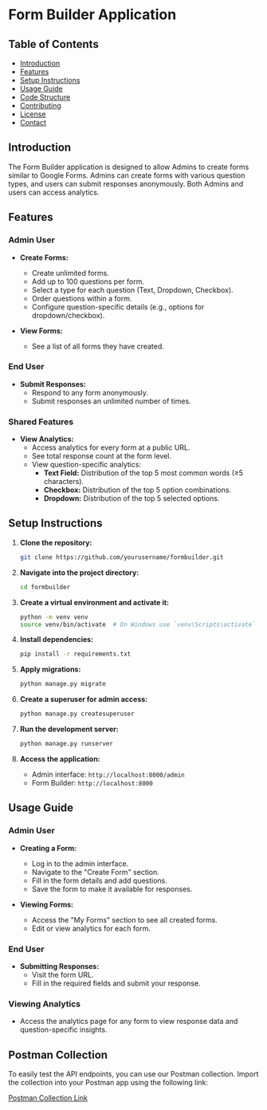 # Form Builder Application

## Table of Contents
- [Introduction](#introduction)
- [Features](#features)
- [Setup Instructions](#setup-instructions)
- [Usage Guide](#usage-guide)
- [Code Structure](#code-structure)
- [Contributing](#contributing)
- [License](#license)
- [Contact](#contact)

## Introduction
The Form Builder application is designed to allow Admins to create forms similar to Google Forms. Admins can create forms with various question types, and users can submit responses anonymously. Both Admins and users can access analytics.

## Features

### Admin User
- **Create Forms:**
  - Create unlimited forms.
  - Add up to 100 questions per form.
  - Select a type for each question (Text, Dropdown, Checkbox).
  - Order questions within a form.
  - Configure question-specific details (e.g., options for dropdown/checkbox).

- **View Forms:**
  - See a list of all forms they have created.

### End User
- **Submit Responses:**
  - Respond to any form anonymously.
  - Submit responses an unlimited number of times.

### Shared Features
- **View Analytics:**
  - Access analytics for every form at a public URL.
  - See total response count at the form level.
  - View question-specific analytics:
    - **Text Field:** Distribution of the top 5 most common words (≥5 characters).
    - **Checkbox:** Distribution of the top 5 option combinations.
    - **Dropdown:** Distribution of the top 5 selected options.

## Setup Instructions

1. **Clone the repository:**
   ```bash
   git clone https://github.com/yourusername/formbuilder.git
   ```

2. **Navigate into the project directory:**
   ```bash
   cd formbuilder
   ```

3. **Create a virtual environment and activate it:**
   ```bash
   python -m venv venv
   source venv/bin/activate  # On Windows use `venv\Scripts\activate`
   ```

4. **Install dependencies:**
   ```bash
   pip install -r requirements.txt
   ```

5. **Apply migrations:**
   ```bash
   python manage.py migrate
   ```

6. **Create a superuser for admin access:**
   ```bash
   python manage.py createsuperuser
   ```

7. **Run the development server:**
   ```bash
   python manage.py runserver
   ```

8. **Access the application:**
   - Admin interface: `http://localhost:8000/admin`
   - Form Builder: `http://localhost:8000`

## Usage Guide

### Admin User
- **Creating a Form:**
  - Log in to the admin interface.
  - Navigate to the "Create Form" section.
  - Fill in the form details and add questions.
  - Save the form to make it available for responses.

- **Viewing Forms:**
  - Access the "My Forms" section to see all created forms.
  - Edit or view analytics for each form.

### End User
- **Submitting Responses:**
  - Visit the form URL.
  - Fill in the required fields and submit your response.

### Viewing Analytics
- Access the analytics page for any form to view response data and question-specific insights.

## Postman Collection

To easily test the API endpoints, you can use our Postman collection. Import the collection into your Postman app using the following link:

[Postman Collection Link](https://astha-lilac-spaceship.postman.co/workspace/Team-Workspace~67d0096c-7a13-4479-8177-1f7fd5968ae9/collection/20726472-760f1867-2ffc-4bbd-95ea-5b18cca8cc2c?action=share&creator=20726472)
